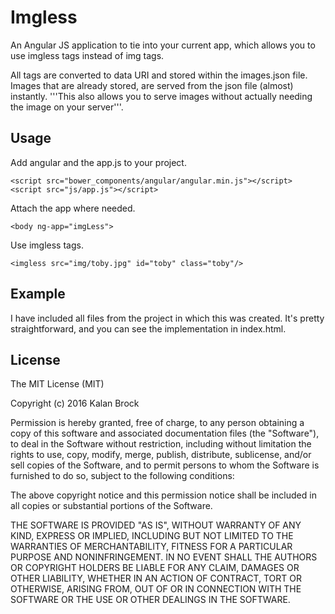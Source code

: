 # Imgless

An Angular JS application to tie into your current app, which allows you to use imgless tags instead of img tags.

All <imgless> tags are converted to data URI and stored within the images.json file.  Images that are already stored, are served from the json file (almost) instantly.  '''This also allows you to serve images without actually needing the image on your server'''.

## Usage

Add angular and the app.js to your project.

```
<script src="bower_components/angular/angular.min.js"></script>
<script src="js/app.js"></script>
```

Attach the app where needed.

```
<body ng-app="imgLess">
```

Use imgless tags.

```
<imgless src="img/toby.jpg" id="toby" class="toby"/>
```

## Example

I have included all files from the project in which this was created.  It's pretty straightforward, and you can see the implementation in index.html.

## License

The MIT License (MIT)

Copyright (c) 2016 Kalan Brock

Permission is hereby granted, free of charge, to any person obtaining a copy
of this software and associated documentation files (the "Software"), to deal
in the Software without restriction, including without limitation the rights
to use, copy, modify, merge, publish, distribute, sublicense, and/or sell
copies of the Software, and to permit persons to whom the Software is
furnished to do so, subject to the following conditions:

The above copyright notice and this permission notice shall be included in
all copies or substantial portions of the Software.

THE SOFTWARE IS PROVIDED "AS IS", WITHOUT WARRANTY OF ANY KIND, EXPRESS OR
IMPLIED, INCLUDING BUT NOT LIMITED TO THE WARRANTIES OF MERCHANTABILITY,
FITNESS FOR A PARTICULAR PURPOSE AND NONINFRINGEMENT. IN NO EVENT SHALL THE
AUTHORS OR COPYRIGHT HOLDERS BE LIABLE FOR ANY CLAIM, DAMAGES OR OTHER
LIABILITY, WHETHER IN AN ACTION OF CONTRACT, TORT OR OTHERWISE, ARISING FROM,
OUT OF OR IN CONNECTION WITH THE SOFTWARE OR THE USE OR OTHER DEALINGS IN
THE SOFTWARE.
